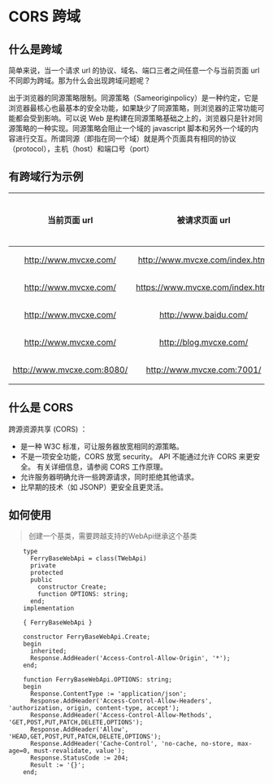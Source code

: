 # CORS 跨域

## 什么是跨域
简单来说，当一个请求 url 的协议、域名、端口三者之间任意一个与当前页面 url 不同即为跨域。那为什么会出现跨域问题呢？

出于浏览器的同源策略限制。同源策略（Sameoriginpolicy）是一种约定，它是浏览器最核心也最基本的安全功能，如果缺少了同源策略，则浏览器的正常功能可能都会受到影响。可以说 Web 是构建在同源策略基础之上的，浏览器只是针对同源策略的一种实现。同源策略会阻止一个域的 javascript 脚本和另外一个域的内容进行交互。所谓同源（即指在同一个域）就是两个页面具有相同的协议（protocol），主机（host）和端口号（port）

## 有跨域行为示例

|当前页面 url               |被请求页面 url                      |是否跨域|原因                         |
|:-------------------------:|:---------------------------------:|:-----:|:---------------------------:|
|http://www.mvcxe.com/	    |http://www.mvcxe.com/index.html	|否	    |同源（协议、域名、端口号相同） |
|http://www.mvcxe.com/	    |https://www.mvcxe.com/index.html	|跨域	|协议不同（http/https）         |
|http://www.mvcxe.com/	    |http://www.baidu.com/	            |跨域	|主域名不同（mvcxe/baidu）   |
|http://www.mvcxe.com/	    |http://blog.mvcxe.com/	            |跨域	|子域名不同（www/blog）         |
|http://www.mvcxe.com:8080/ |http://www.mvcxe.com:7001/	        |跨域	|端口号不同（8080/7001）        |

## 什么是 CORS
跨源资源共享 (CORS) ：

- 是一种 W3C 标准，可让服务器放宽相同的源策略。
- 不是一项安全功能，CORS 放宽 security。 API 不能通过允许 CORS 来更安全。 有关详细信息，请参阅 CORS 工作原理。
- 允许服务器明确允许一些跨源请求，同时拒绝其他请求。
- 比早期的技术（如 JSONP）更安全且更灵活。

## 如何使用

> 创建一个基类，需要跨越支持的WebApi继承这个基类

        type
          FerryBaseWebApi = class(TWebApi)
          private
          protected
          public
            constructor Create;
            function OPTIONS: string;
          end;
        implementation

        { FerryBaseWebApi }

        constructor FerryBaseWebApi.Create;
        begin
          inherited;
          Response.AddHeader('Access-Control-Allow-Origin', '*');
        end;

        function FerryBaseWebApi.OPTIONS: string;
        begin
          Response.ContentType := 'application/json';
          Response.AddHeader('Access-Control-Allow-Headers', 'authorization, origin, content-type, accept');
          Response.AddHeader('Access-Control-Allow-Methods', 'GET,POST,PUT,PATCH,DELETE,OPTIONS');
          Response.AddHeader('Allow', 'HEAD,GET,POST,PUT,PATCH,DELETE,OPTIONS');
          Response.AddHeader('Cache-Control', 'no-cache, no-store, max-age=0, must-revalidate, value');
          Response.StatusCode := 204;
          Result := '{}';
        end;
